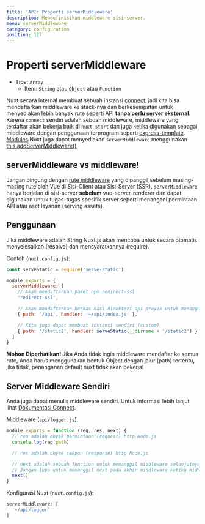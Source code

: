 ```yaml
---
title: 'API: Properti serverMiddleware'
description: Mendefinisikan middleware sisi-server.
menu: serverMiddleware
category: configuration
position: 127
---
```


# Properti serverMiddleware

- Tipe: `Array`
    - Item: `String` atau `Object` atau `Function`

Nuxt secara internal membuat sebuah instansi [connect](https://github.com/senchalabs/connect),
jadi kita bisa mendaftarkan middleware ke stack-nya dan berkesempatan
untuk menyediakan lebih banyak rute seperti API **tanpa perlu server eksternal**.
Karena `connect` sendiri adalah sebuah middleware, middleware yang terdaftar akan bekerja baik di `nuxt start`
dan juga ketika digunakan sebagai middleware dengan penggunaan terprogram seperti [express-template](https://github.com/nuxt-community/express-template).
[Modules](/guide/modules) Nuxt juga dapat menyediakan `serverMiddleware`
menggunakan [this.addServerMiddleware()](/api/internals-module-container#addservermiddleware-middleware-)

## serverMiddleware vs middleware!

Jangan bingung dengan [rute middleware](/guide/routing#middleware) yang dipanggil sebelum masing-masing rute oleh Vue di Sisi-Client atau Sisi-Server (SSR).
`serverMiddleware` hanya berjalan di sisi-server  **sebelum** vue-server-renderer dan dapat digunakan untuk tugas-tugas spesifik server seperti menangani permintaan API atau aset layanan (serving assets).

## Penggunaan

Jika middleware adalah String Nuxt.js akan mencoba untuk secara otomatis menyelesaikan (resolve) dan mensyaratkannya (require).

Contoh (`nuxt.config.js`):

```js
const serveStatic = require('serve-static')

module.exports = {
  serverMiddleware: [
    // Akan mendaftarkan paket npm redirect-ssl
    'redirect-ssl',

    // Akan mendaftarkan berkas dari direktori api proyek untuk menangani /api/*
    { path: '/api', handler: '~/api/index.js' },

    // Kita juga dapat membuat instansi sendiri (custom)
    { path: '/static2', handler: serveStatic(__dirname + '/static2') }
  ]
}
```

<div class="Alert Alert--danger">

<b>Mohon Diperhatikan! </b> Jika Anda tidak ingin middleware mendaftar ke semua rute, Anda harus menggunakan bentuk Object dengan jalur (path) tertentu, jika tidak, penanganan default nuxt tidak akan bekerja!

</div>

## Server Middleware Sendiri

Anda juga dapat menulis middleware sendiri. Untuk informasi lebih lanjut lihat [Dokumentasi Connect](https://github.com/senchalabs/connect#appusefn).

Middleware (`api/logger.js`):

```js
module.exports = function (req, res, next) {
  // req adalah obyek permintaan (request) http Node.js
  console.log(req.path)

  // res adalah obyek respon (response) http Node.js

  // next adalah sebuah function untuk memanggil middleware selanjutnya
  // Jangan lupa untuk memanggil next pada akhir middleware ketika middleware anda bukan sebuah titik pemberhentian (endpoint)!
  next()
}
```

Konfigurasi Nuxt (`nuxt.config.js`):

```js
serverMiddleware: [
  '~/api/logger'
]
```
